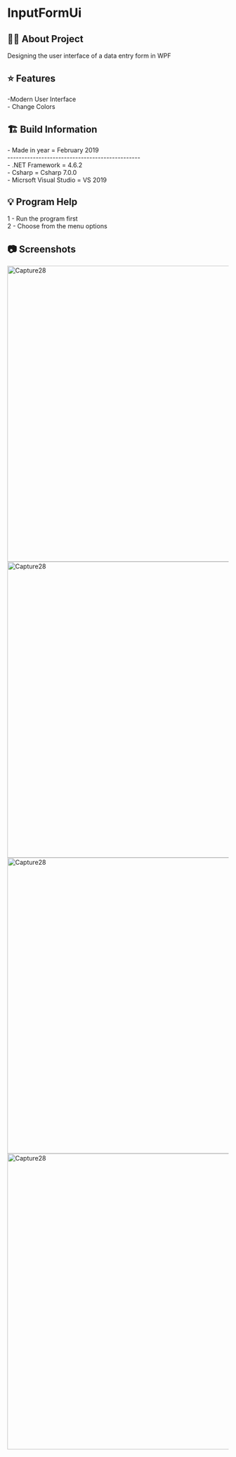 # InputFormUi

<h2> 👨‍💻 About Project</h2>
Designing the user interface of a data entry form in WPF<br />

<h2> ⭐ Features</h2>
-Modern User Interface<br />
- Change Colors

<h2> 🏗 Build Information</h2>
- Made in year = February 2019 <br />
----------------------------------------------- <br />
- .NET Framework =  4.6.2 <br />
- Csharp = Csharp 7.0.0 <br />
- Micrsoft Visual Studio = VS 2019 <br />

<h2> 💡 Program Help</h2>
1 - Run the program first<br />
2 - Choose from the menu options<br />

<h2>📷 Screenshots</h2>
<img width="674" alt="Capture28" src="https://github.com/user-attachments/assets/d7ebc4bd-ea08-4e52-a950-cf75da2ea4cb">
<img width="674" alt="Capture28" src="https://github.com/user-attachments/assets/beaa62e2-9a9d-4bc1-bb13-765611f7dc1b">
<img width="674" alt="Capture28" src="https://github.com/user-attachments/assets/37dcf04e-22aa-4903-bbaa-3722f94a674d">
<img width="674" alt="Capture28" src="https://github.com/user-attachments/assets/9d7da28b-1cb8-4e0e-85df-0860f25b534f">
